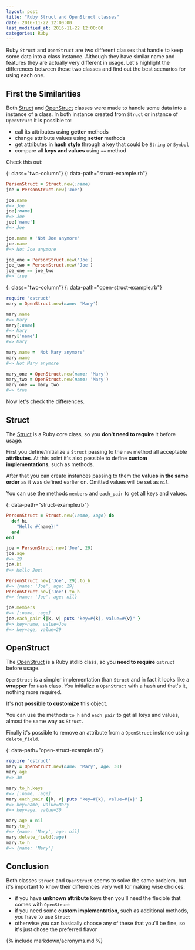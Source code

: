 ```yaml
---
layout: post
title: "Ruby Struct and OpenStruct classes"
date: 2016-11-22 12:00:00
last_modified_at: 2016-11-22 12:00:00
categories: Ruby
---
```


Ruby `Struct` and `OpenStruct` are two different classes that handle to keep some data into a class instance. Although they have similar name and features they are actually very different in usage. Let's highlight the differences between these two classes and find out the best scenarios for using each one.

## First the Similarities

Both [Struct][ruby-struct] and [OpenStruct][ruby-open-struct] classes were made to handle some data into a instance of a class. In both instance created from `Struct` or instance of `OpenStruct` it is possible to:

- call its attributes using **getter** methods
- change attribute values using **setter** methods
- get attributes in **hash style** through a key that could be `String` or `Symbol`
- compare all **keys and values** using `==` method

Check this out:

{: class="two-column"}
{: data-path="struct-example.rb"}
```ruby
PersonStruct = Struct.new(:name)
joe = PersonStruct.new('Joe')

joe.name
#=> Joe
joe[:name]
#=> Joe
joe['name']
#=> Joe

joe.name = 'Not Joe anymore'
joe.name
#=> Not Joe anymore

joe_one = PersonStruct.new('Joe')
joe_two = PersonStruct.new('Joe')
joe_one == joe_two
#=> true
```

{: class="two-column"}
{: data-path="open-struct-example.rb"}
```ruby
require 'ostruct'
mary = OpenStruct.new(name: 'Mary')

mary.name
#=> Mary
mary[:name]
#=> Mary
mary['name']
#=> Mary

mary.name = 'Not Mary anymore'
mary.name
#=> Not Mary anymore

mary_one = OpenStruct.new(name: 'Mary')
mary_two = OpenStruct.new(name: 'Mary')
mary_one == mary_two
#=> true
```

Now let's check the differences.

## Struct

The [Struct][ruby-struct] is a Ruby core class, so you **don't need to require** it before usage.

First you define/initialize a `Struct` passing to the `new` method all acceptable **attributes**. At this point it's also possible to define **custom implementations**, such as methods.

After that you can create instances passing to them the **values in the same order** as it was defined earlier on. Omitted values will be set as `nil`.

You can use the methods `members` and `each_pair` to get all keys and values.

{: data-path="struct-example.rb"}
```ruby
PersonStruct = Struct.new(:name, :age) do
  def hi
    "Hello #{name}!"
  end
end

joe = PersonStruct.new('Joe', 29)
joe.age
#=> 29
joe.hi
#=> Hello Joe!

PersonStruct.new('Joe', 29).to_h
#=> {name: 'Joe', age: 29}
PersonStruct.new('Joe').to_h
#=> {name: 'Joe', age: nil}

joe.members
#=> [:name, :age]
joe.each_pair {|k, v| puts "key=#{k}, value=#{v}" }
#=> key=name, value=Joe
#=> key=age, value=29
```

## OpenStruct

The [OpenStruct][ruby-open-struct] is a Ruby stdlib class, so you **need to require** `ostruct` before usage.

`OpenStruct` is a simpler implementation than `Struct` and in fact it looks like a **wrapper** for `Hash` class. You initialize a `OpenStruct` with a hash and that's it, nothing more required.

It's **not possible to customize** this object.

You can use the methods `to_h` and `each_pair` to get all keys and values, almost the same way as `Struct`.

Finally it's possible to remove an attribute from a `OpenStruct` instance using `delete_field`.

{: data-path="open-struct-example.rb"}
```ruby
require 'ostruct'
mary = OpenStruct.new(name: 'Mary', age: 30)
mary.age
#=> 30

mary.to_h.keys
#=> [:name, :age]
mary.each_pair {|k, v| puts "key=#{k}, value=#{v}" }
#=> key=name, value=Mary
#=> key=age, value=30

mary.age = nil
mary.to_h
#=> {name: 'Mary', age: nil}
mary.delete_field(:age)
mary.to_h
#=> {name: 'Mary'}
```

## Conclusion

Both classes `Struct` and `OpenStruct` seems to solve the same problem, but it's important to know their differences very well for making wise choices:

- if you have **unknown attribute** keys then you'll need the flexible that comes with `OpenStruct`
- if you need some **custom implementation**, such as additional methods, you have to use `Struct`
- otherwise you can basically choose any of these that you'll be fine, so it's just chose the preferred flavor

{% include markdown/acronyms.md %}

[ruby-open-struct]: http://ruby-doc.org/stdlib-2.3.2/libdoc/ostruct/rdoc/OpenStruct.html 'Ruby open-struct'
[ruby-struct]: https://ruby-doc.org/core-2.3.2/Struct.html 'Ruby struct'
